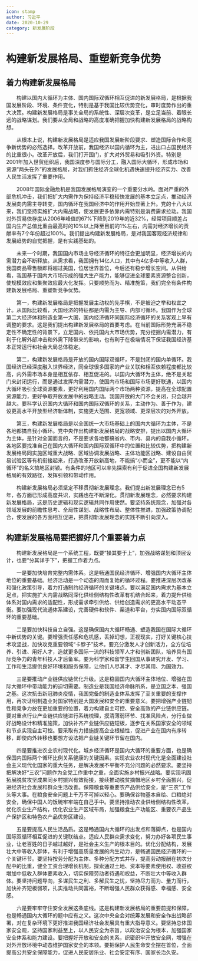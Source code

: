 ```yaml
---
icon: stamp
author: 习近平
date: 2020-10-29
category: 新发展阶段
---
```


# 构建新发展格局、重塑新竞争优势

## 着力构建新发展格局

　　构建以国内大循环为主体、国内国际双循环相互促进的新发展格局，是根据我国发展阶段、环境、条件变化，特别是基于我国比较优势变化，审时度势作出的重大决策。构建新发展格局是事关全局的系统性、深层次变革，是立足当前、着眼长远的战略谋划。我们要从全局和战略的高度准确把握加快构建新发展格局的战略构想。

　　从根本上说，构建新发展格局是适应我国发展新阶段要求、塑造国际合作和竞争新优势的必然选择。改革开放前，我国经济以国内循环为主，进出口占国民经济的比重很小。改革开放后，我们打开国门，扩大对外贸易和吸引外资。特别是2001年加入世贸组织后，我国深度参与国际分工，融入国际大循环，形成市场和资源“两头在外”的发展格局，对我们抓住经济全球化机遇快速提升经济实力、改善人民生活发挥了重要作用。

　　2008年国际金融危机是我国发展格局演变的一个重要分水岭。面对严重的外部危机冲击，我们把扩大内需作为保持经济平稳较快发展的基本立足点，推动经济发展向内需主导转变，国内循环在我国经济中的作用开始显著上升。党的十八大以来，我们坚持实施扩大内需战略，使发展更多依靠内需特别是消费需求拉动。我国对外贸易依存度从2006年峰值的67%下降到2019年的近32%，经常项目顺差占国内生产总值比重由最高时的10%以上降至目前的1%左右，内需对经济增长的贡献率有7个年份超过100%。我们提出构建新发展格局，是对我国客观经济规律和发展趋势的自觉把握，是有实践基础的。

　　未来一个时期，我国国内市场主导经济循环的特征会更加明显，经济增长的内需潜力会不断释放。从需求看，我国拥有14亿人口，其中有4亿多中等收入人群，我国商品零售额即将超过美国，位居世界首位，今后还有稳步增长空间。从供给看，我国基于国内大市场形成的强大生产能力，能够促进全球要素资源整合创新，使规模效应和集聚效应最大化发挥。只要顺势而为、精准施策，我们完全有条件构建新发展格局、重塑新竞争优势。

　　第一，构建新发展格局是把握发展主动权的先手棋，不是被迫之举和权宜之计。从国际比较看，大国经济的特征都是内需为主导、内部可循环。我国作为全球第二大经济体和制造业第一大国，国内经济循环同国际经济循环的关系客观上早有调整的要求。这是我们提出构建新发展格局的首要考虑。在当前国际形势充满不稳定性不确定性的背景下，立足国内、依托国内大市场优势，充分挖掘内需潜力，有利于化解外部冲击和外需下降带来的影响，也有利于在极端情况下保证我国经济基本正常运行和社会大局总体稳定。

　　第二，构建新发展格局是开放的国内国际双循环，不是封闭的国内单循环。我国经济已经深度融入世界经济，同全球很多国家的产业关联和相互依赖程度都比较高，内外需市场本身是相互依存、相互促进的。以国内大循环为主体，绝不是关起门来封闭运行，而是通过发挥内需潜力，使国内市场和国际市场更好联通，以国内大循环吸引全球资源要素，更好利用国内国际两个市场两种资源，提高在全球配置资源能力，更好争取开放发展中的战略主动。我国开放的大门不会关闭，只会越开越大。要科学认识国内大循环和国内国际双循环的关系，主动作为、善于作为，建设更高水平开放型经济新体制，实施更大范围、更宽领域、更深层次的对外开放。

　　第三，构建新发展格局是以全国统一大市场基础上的国内大循环为主体，不是各地都搞自我小循环。党中央作出构建新发展格局的战略安排，提出以国内大循环为主体，是针对全国而言的，不是要求各地都搞省内、市内、县内的自我小循环。各地区要找准自己在国内大循环和国内国际双循环中的位置和比较优势，把构建新发展格局同实施区域重大战略、区域协调发展战略、主体功能区战略、建设自由贸易试验区等有机衔接起来，打造改革开放新高地，不能搞“小而全”，更不能以“内循环”的名义搞地区封锁。有条件的地区可以率先探索有利于促进全国构建新发展格局的有效路径，发挥引领和带动作用。

　　构建新发展格局必须坚定不移贯彻新发展理念。我们提出新发展理念已有5年，各方面已形成高度共识，实践也在不断深化。贯彻新发展理念，必然要求构建新发展格局，这是历史逻辑和现实逻辑共同作用使然。要坚持系统观念，加强对各领域发展的前瞻性思考、全局性谋划、战略性布局、整体性推进，加强政策协调配合，使发展的各方面相互促进，把贯彻新发展理念的实践不断引向深入。

## 构建新发展格局要把握好几个重要着力点

　　构建新发展格局是一个系统工程，既要“操其要于上”，加强战略谋划和顶层设计，也要“分其详于下”，把握工作着力点。

　　一是要加快培育完整内需体系。这是畅通国民经济循环、增强国内大循环主体地位的重要基础。经济活动是一个动态的周而复始的循环过程。要推进深层次改革和强化政策引导，着力打通制约经济循环的关键堵点。要以满足国内需求为基本立足点，把实施扩大内需战略同深化供给侧结构性改革有机结合起来，着力提升供给体系对国内需求的适配性，形成需求牵引供给、供给创造需求的更高水平动态平衡。要加强现代流通体系建设，完善硬件和软件、渠道和平台，夯实国内国际双循环的重要基础。

　　二是要加快科技自立自强。这是确保国内大循环畅通、塑造我国在国际大循环中新优势的关键。要增强责任感和危机感，丢掉幻想，正视现实，打好关键核心技术攻坚战，加快攻克重要领域“卡脖子”技术。要充分激发人才创新活力，全方位培养、引进、用好人才，造就更多国际一流的科技领军人才和创新团队，培养具有国际竞争力的青年科技人才后备军。要为科学家和留学生回国从事研究开发、学习、工作和生活提供良好环境和服务保障，让他们人尽其才、才尽其用、为国效力。

　　三是要推动产业链供应链优化升级。这是稳固国内大循环主体地位、增强在国际大循环中带动能力的迫切需要。制造业是我国经济命脉所系，是立国之本、强国之基。这次抗击新冠肺炎疫情，我国完备的制造业体系发挥了至关重要的支撑作用，再次证明制造业对国家特别是大国发展和安全的重要意义。要把增强产业链韧性和竞争力放在更加重要的位置，着力构建自主可控、安全高效的产业链供应链。要对重点行业产业链供应链进行系统梳理，摸清薄弱环节、找准风险点，分行业做好战略设计和精准施策，加快补齐产业链供应链短板，逐步在关系国家安全的领域和节点实现自主可控。要采取有力措施提高企业根植性，促进产业在国内有序转移，即使向外转移也要想方设法把产业链关键环节留在国内。

　　四是要推进农业农村现代化。城乡经济循环是国内大循环的重要方面，也是确保国内国际两个循环比例关系健康的关键因素。实现农业农村现代化是全面建设社会主义现代化国家的重大任务，是解决发展不平衡不充分问题的必然要求。要坚持把解决好“三农”问题作为全党工作重中之重，全面实施乡村振兴战略。要实现巩固拓展脱贫攻坚成果同乡村振兴有效衔接，接续推动脱贫摘帽地区乡村全面振兴，促进经济社会发展和群众生活改善。保障粮食等重要农产品供给安全，是“三农”工作头等大事。在粮食安全问题上千万不可掉以轻心。要确保谷物基本自给、口粮绝对安全，确保中国人的饭碗牢牢端在自己手中。要坚持推动农业供给侧结构性改革，优化农业生产结构，优化农业生产区域布局，加强粮食生产功能区、重要农产品生产保护区和特色农产品优势区建设。

　　五是要提高人民生活品质。这是畅通国内大循环的出发点和落脚点，也是国内国际双循环相互促进的关键联结点。适应人民群众需求变化，努力办好各项民生事业，让老百姓的日子越过越好，是社会主义生产的根本目的。优化分配结构，发展壮大中等收入群体，有利于增强高质量发展的内生动力，是畅通国民经济循环的一个关键环节。要坚持按劳分配为主体、多种分配方式并存，提高劳动报酬在初次分配中的比重，健全工资合理增长机制，探索通过土地、资本等要素使用权、收益权增加中低收入群体要素收入，切实保障劳动者待遇和权益，不断壮大中等收入群体。要坚持问题导向，多谋民生之利、多解民生之忧，坚持尽力而为、量力而行，加快补齐短板弱项，扎实推动共同富裕，不断增强人民群众获得感、幸福感、安全感。

　　六是要牢牢守住安全发展这条底线。这是构建新发展格局的重要前提和保障，也是畅通国内大循环的题中应有之义。这次中央全会对统筹发展和安全作出战略部署，对在复杂环境下更好推进我国经济社会发展具有重大指导意义。要坚持总体国家安全观，坚持国家利益至上，以人民安全为宗旨，以政治安全为根本，加强国家安全体系和能力建设。要把握好开放和安全的关系，织密织牢开放安全网，增强在对外开放环境中动态维护国家安全的本领。要把保护人民生命安全摆在首位，全面提高公共安全保障能力，促进人民安居乐业、社会安定有序、国家长治久安。